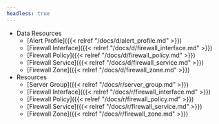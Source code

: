 ```yaml
---
headless: true
---
```


- Data Resources
  - [Alert Profile]({{< relref "/docs/d/alert_profile.md" >}})
  - [Firewall Interface]({{< relref "/docs/d/firewall_interface.md" >}})
  - [Firewall Policy]({{< relref "/docs/d/firewall_policy.md" >}})
  - [Firewall Service]({{< relref "/docs/d/firewall_service.md" >}})
  - [Firewall Zone]({{< relref "/docs/d/firewall_zone.md" >}})
- Resources
  - [Server Group]({{< relref "/docs/r/server_group.md" >}})
  - [Firewall Interface]({{< relref "/docs/r/firewall_interface.md" >}})
  - [Firewall Policy]({{< relref "/docs/r/firewall_policy.md" >}})
  - [Firewall Service]({{< relref "/docs/r/firewall_service.md" >}})
  - [Firewall Zone]({{< relref "/docs/r/firewall_zone.md" >}})
